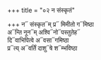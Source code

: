 +++
title = "०२ न संस्कृतं"

+++
न᳓ संस्कृत᳓म् प्र᳓ मिमीतो ग᳓मिष्ठा  
अ᳓न्ति नून᳓म् अश्वि᳓नो᳓पस्तुतेह᳓  
दि᳓वाभिपित्वे अ᳓वसा᳓गमिष्ठा  
प्र᳓त्य् अ᳓वर्तिं दाशु᳓षे श᳓म्भविष्ठा